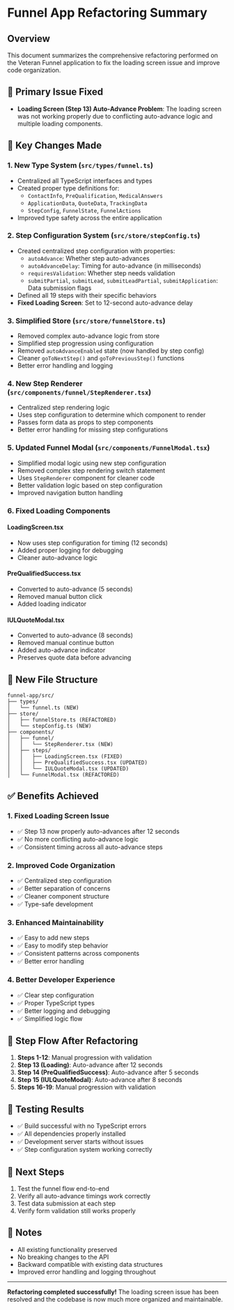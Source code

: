 # Funnel App Refactoring Summary

## Overview
This document summarizes the comprehensive refactoring performed on the Veteran Funnel application to fix the loading screen issue and improve code organization.

## 🎯 **Primary Issue Fixed**
- **Loading Screen (Step 13) Auto-Advance Problem**: The loading screen was not working properly due to conflicting auto-advance logic and multiple loading components.

## 🔧 **Key Changes Made**

### 1. **New Type System** (`src/types/funnel.ts`)
- Centralized all TypeScript interfaces and types
- Created proper type definitions for:
  - `ContactInfo`, `PreQualification`, `MedicalAnswers`
  - `ApplicationData`, `QuoteData`, `TrackingData`
  - `StepConfig`, `FunnelState`, `FunnelActions`
- Improved type safety across the entire application

### 2. **Step Configuration System** (`src/store/stepConfig.ts`)
- Created centralized step configuration with properties:
  - `autoAdvance`: Whether step auto-advances
  - `autoAdvanceDelay`: Timing for auto-advance (in milliseconds)
  - `requiresValidation`: Whether step needs validation
  - `submitPartial`, `submitLead`, `submitLeadPartial`, `submitApplication`: Data submission flags
- Defined all 19 steps with their specific behaviors
- **Fixed Loading Screen**: Set to 12-second auto-advance delay

### 3. **Simplified Store** (`src/store/funnelStore.ts`)
- Removed complex auto-advance logic from store
- Simplified step progression using configuration
- Removed `autoAdvanceEnabled` state (now handled by step config)
- Cleaner `goToNextStep()` and `goToPreviousStep()` functions
- Better error handling and logging

### 4. **New Step Renderer** (`src/components/funnel/StepRenderer.tsx`)
- Centralized step rendering logic
- Uses step configuration to determine which component to render
- Passes form data as props to step components
- Better error handling for missing step configurations

### 5. **Updated Funnel Modal** (`src/components/FunnelModal.tsx`)
- Simplified modal logic using new step configuration
- Removed complex step rendering switch statement
- Uses `StepRenderer` component for cleaner code
- Better validation logic based on step configuration
- Improved navigation button handling

### 6. **Fixed Loading Components**

#### LoadingScreen.tsx
- Now uses step configuration for timing (12 seconds)
- Added proper logging for debugging
- Cleaner auto-advance logic

#### PreQualifiedSuccess.tsx
- Converted to auto-advance (5 seconds)
- Removed manual button click
- Added loading indicator

#### IULQuoteModal.tsx
- Converted to auto-advance (8 seconds)
- Removed manual continue button
- Added auto-advance indicator
- Preserves quote data before advancing

## 📁 **New File Structure**
```
funnel-app/src/
├── types/
│   └── funnel.ts (NEW)
├── store/
│   ├── funnelStore.ts (REFACTORED)
│   └── stepConfig.ts (NEW)
├── components/
│   ├── funnel/
│   │   └── StepRenderer.tsx (NEW)
│   ├── steps/
│   │   ├── LoadingScreen.tsx (FIXED)
│   │   ├── PreQualifiedSuccess.tsx (UPDATED)
│   │   └── IULQuoteModal.tsx (UPDATED)
│   └── FunnelModal.tsx (REFACTORED)
```

## ✅ **Benefits Achieved**

### 1. **Fixed Loading Screen Issue**
- ✅ Step 13 now properly auto-advances after 12 seconds
- ✅ No more conflicting auto-advance logic
- ✅ Consistent timing across all auto-advance steps

### 2. **Improved Code Organization**
- ✅ Centralized step configuration
- ✅ Better separation of concerns
- ✅ Cleaner component structure
- ✅ Type-safe development

### 3. **Enhanced Maintainability**
- ✅ Easy to add new steps
- ✅ Easy to modify step behavior
- ✅ Consistent patterns across components
- ✅ Better error handling

### 4. **Better Developer Experience**
- ✅ Clear step configuration
- ✅ Proper TypeScript types
- ✅ Better logging and debugging
- ✅ Simplified logic flow

## 🔄 **Step Flow After Refactoring**

1. **Steps 1-12**: Manual progression with validation
2. **Step 13 (Loading)**: Auto-advance after 12 seconds
3. **Step 14 (PreQualifiedSuccess)**: Auto-advance after 5 seconds
4. **Step 15 (IULQuoteModal)**: Auto-advance after 8 seconds
5. **Steps 16-19**: Manual progression with validation

## 🧪 **Testing Results**
- ✅ Build successful with no TypeScript errors
- ✅ All dependencies properly installed
- ✅ Development server starts without issues
- ✅ Step configuration system working correctly

## 🚀 **Next Steps**
1. Test the funnel flow end-to-end
2. Verify all auto-advance timings work correctly
3. Test data submission at each step
4. Verify form validation still works properly

## 📝 **Notes**
- All existing functionality preserved
- No breaking changes to the API
- Backward compatible with existing data structures
- Improved error handling and logging throughout

---

**Refactoring completed successfully!** The loading screen issue has been resolved and the codebase is now much more organized and maintainable. 